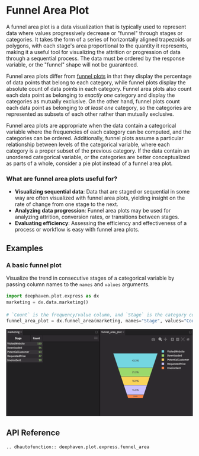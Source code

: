 # Funnel Area Plot

A funnel area plot is a data visualization that is typically used to represent data where values progressively decrease or "funnel" through stages or categories. It takes the form of a series of horizontally aligned trapezoids or polygons, with each stage's area proportional to the quantity it represents, making it a useful tool for visualizing the attrition or progression of data through a sequential process. The data must be ordered by the response variable, or the "funnel" shape will not be guaranteed.

Funnel area plots differ from [funnel plots](funnel.md) in that they display the percentage of data points that belong to each category, while funnel plots display the absolute count of data points in each category. Funnel area plots also count each data point as belonging to _exactly one_ category and display the categories as mutually exclusive. On the other hand, funnel plots count each data point as belonging to _at least one_ category, so the categories are represented as subsets of each other rather than mutually exclusive.

Funnel area plots are appropriate when the data contain a categorical variable where the frequencies of each category can be computed, and the categories can be ordered. Additionally, funnel plots assume a particular relationship between levels of the categorical variable, where each category is a proper subset of the previous category. If the data contain an unordered categorical variable, or the categories are better conceptualized as parts of a whole, consider a pie plot instead of a funnel area plot.

### What are funnel area plots useful for?

- **Visualizing sequential data**: Data that are staged or sequential in some way are often visualized with funnel area plots, yielding insight on the rate of change from one stage to the next.
- **Analyzing data progression**: Funnel area plots may be used for analyzing attrition, conversion rates, or transitions between stages.
- **Evaluating efficiency**: Assessing the efficiency and effectiveness of a process or workflow is easy with funnel area plots.

## Examples

### A basic funnel plot

Visualize the trend in consecutive stages of a categorical variable by passing column names to the `names` and `values` arguments.

```python order=funnel_area_plot,marketing
import deephaven.plot.express as dx
marketing = dx.data.marketing()

# `Count` is the frequency/value column, and `Stage` is the category column
funnel_area_plot = dx.funnel_area(marketing, names="Stage", values="Count")
```

![Funnel Area Basic Example](./_assets/funnel_area.png)

## API Reference

```{eval-rst}
.. dhautofunction:: deephaven.plot.express.funnel_area
```
